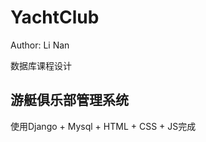 # YachtClub
Author: Li Nan

数据库课程设计

游艇俱乐部管理系统
------------------
使用Django + Mysql + HTML + CSS + JS完成

